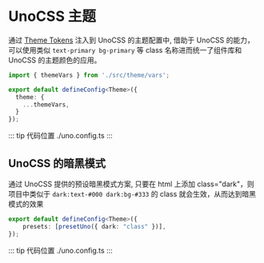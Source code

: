 # UnoCSS 主题

通过 [Theme Tokens](/zh/guide/theme/tokens) 注入到 UnoCSS 的主题配置中, 借助于 UnoCSS 的能力，可以使用类似 `text-primary bg-primary` 等 class 名称进而统一了组件库和 UnoCSS 的主题颜色的应用。

```ts
import { themeVars } from './src/theme/vars';

export default defineConfig<Theme>({
  theme: {
    ...themeVars,
  }
});

```

::: tip 代码位置
./uno.config.ts
:::

## UnoCSS 的暗黑模式

通过 UnoCSS 提供的预设暗黑模式方案, 只要在 html 上添加 class="dark"，则项目中类似于 `dark:text-#000 dark:bg-#333` 的 class 就会生效，从而达到暗黑模式的效果

```ts
export default defineConfig<Theme>({
	presets: [presetUno({ dark: "class" })],
});
```

::: tip 代码位置
./uno.config.ts
:::
